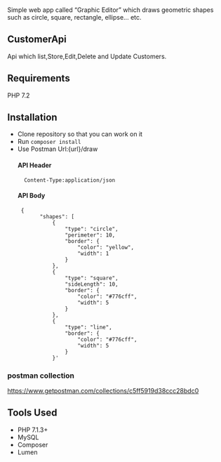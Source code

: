 ###
Simple web app called “Graphic Editor” 
which draws geometric shapes such as
circle, square, rectangle, ellipse... etc. 


## CustomerApi

Api which list,Store,Edit,Delete and Update Customers.

## Requirements

PHP 7.2

## Installation 

- Clone repository so that you can work on it 
- Run `composer install`
- Use Postman
    Url:{url}/draw
    #### API Header
        Content-Type:application/json
    #### API Body
       {
             "shapes": [
                 {
                     "type": "circle",
                     "perimeter": 10,
                     "border": {
                         "color": "yellow",
                         "width": 1
                     }
                 },
                 {
                     "type": "square",
                     "sideLength": 10,
                     "border": {
                         "color": "#776cff",
                         "width": 5
                     }
                 },
                 {
                     "type": "line",
                     "border": {
                         "color": "#776cff",
                         "width": 5
                     }
                 }'
    


### postman collection
https://www.getpostman.com/collections/c5ff5919d38ccc28bdc0



## Tools Used

 - PHP 7.1.3+
 - MySQL
 - Composer 
 - Lumen 
   

